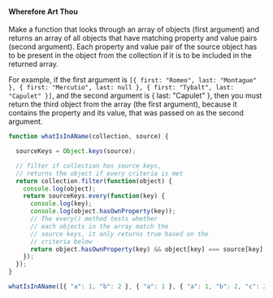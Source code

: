 #### Wherefore Art Thou

Make a function that looks through an array of objects (first argument) and returns an array of all objects that have matching property and value pairs (second argument). Each property and value pair of the source object has to be present in the object from the collection if it is to be included in the returned array.

For example, if the first argument is `[{ first: "Romeo", last: "Montague" }, { first: "Mercutio", last: null }, { first: "Tybalt", last: "Capulet" }]`, and the second argument is { last: "Capulet" }, then you must return the third object from the array (the first argument), because it contains the property and its value, that was passed on as the second argument.

```javascript
function whatIsInAName(collection, source) {

  sourceKeys = Object.keys(source);

  // filter if collection has source keys,
  // returns the object if every criteria is met
  return collection.filter(function(object) {
    console.log(object);
    return sourceKeys.every(function(key) {
      console.log(key);
      console.log(object.hasOwnProperty(key));
      // The every() method tests whether
      // each objects in the array match the
      // source keys, it only returns true based on the
      // criteria below
      return object.hasOwnProperty(key) && object[key] === source[key];
    });
  });
}

whatIsInAName([{ "a": 1, "b": 2 }, { "a": 1 }, { "a": 1, "b": 2, "c": 2 }], { "a": 1, "c": 2 });
```
